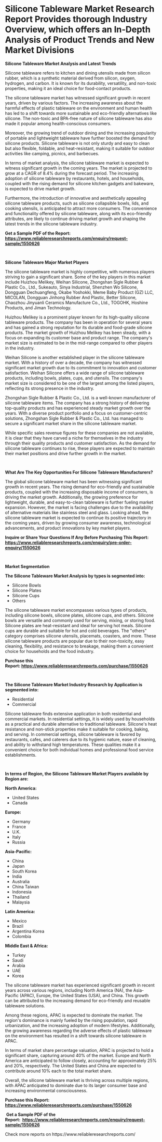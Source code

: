 <p><h1>Silicone Tableware Market Research Report Provides thorough Industry Overview, which offers an In-Depth Analysis of Product Trends and New Market Divisions</h1></p><p><strong>Silicone Tableware Market Analysis and Latest Trends</strong></p>
<p><p>Silicone tableware refers to kitchen and dining utensils made from silicon rubber, which is a synthetic material derived from silicon, oxygen, hydrogen, and carbon. It is known for its durability, versatility, and non-toxic properties, making it an ideal choice for food-contact products.</p><p>The silicone tableware market has witnessed significant growth in recent years, driven by various factors. The increasing awareness about the harmful effects of plastic tableware on the environment and human health has led to a shift towards more sustainable and eco-friendly alternatives like silicone. The non-toxic and BPA-free nature of silicone tableware has also made it popular among health-conscious consumers.</p><p>Moreover, the growing trend of outdoor dining and the increasing popularity of portable and lightweight tableware have further boosted the demand for silicone products. Silicone tableware is not only sturdy and easy to clean but also flexible, foldable, and heat-resistant, making it suitable for outdoor activities like camping, picnics, and barbecues.</p><p>In terms of market analysis, the silicone tableware market is expected to witness significant growth in the coming years. The market is projected to grow at a CAGR of 8.4% during the forecast period. The increasing adoption of silicone tableware by restaurants, hotels, and households, coupled with the rising demand for silicone kitchen gadgets and bakeware, is expected to drive market growth.</p><p>Furthermore, the introduction of innovative and aesthetically appealing silicone tableware products, such as silicone collapsible bowls, lids, and cooking utensils, is anticipated to attract more consumers. The convenience and functionality offered by silicone tableware, along with its eco-friendly attributes, are likely to continue driving market growth and shaping the latest trends in the silicone tableware industry.</p></p>
<p><strong>Get a Sample PDF of the Report:&nbsp; <a href="https://www.reliableresearchreports.com/enquiry/request-sample/1550626">https://www.reliableresearchreports.com/enquiry/request-sample/1550626</a></strong></p>
<p>&nbsp;</p>
<p><strong>Silicone Tableware Major Market Players</strong></p>
<p><p>The silicone tableware market is highly competitive, with numerous players striving to gain a significant share. Some of the key players in this market include Huizhou Melikey, Weihan Silicone, Zhongshan Sigle Rubber & Plastic Co., Ltd., Sukeauto, Sinya Industrial, Shenzhen Wo Silicone, Dongguan Dechuangfeng, Okabe Yoshokki, Meme Baby Product (GZ) LLC, MICOLAN, Dongguan Jinhong Rubber And Plastic, Better Silicone, Chaozhou Jinyuanli Ceramics Manufacture Co., Ltd., TOGOHK, Hoshine Products, and Jiman Technology.</p><p>Huizhou Melikey is a prominent player known for its high-quality silicone tableware products. The company has been in operation for several years and has gained a strong reputation for its durable and food-grade silicone products. The market growth of Huizhou Melikey has been steady, with a focus on expanding its customer base and product range. The company's market size is estimated to be in the mid-range compared to other players in the industry.</p><p>Weihan Silicone is another established player in the silicone tableware market. With a history of over a decade, the company has witnessed significant market growth due to its commitment to innovation and customer satisfaction. Weihan Silicone offers a wide range of silicone tableware products, including bowls, plates, cups, and utensils. The company's market size is considered to be one of the largest among the listed players, reflecting its strong presence in the industry.</p><p>Zhongshan Sigle Rubber & Plastic Co., Ltd. is a well-known manufacturer of silicone tableware items. The company has a strong history of delivering top-quality products and has experienced steady market growth over the years. With a diverse product portfolio and a focus on customer-centric solutions, Zhongshan Sigle Rubber & Plastic Co., Ltd. has managed to secure a significant market share in the silicone tableware market.</p><p>While specific sales revenue figures for these companies are not available, it is clear that they have carved a niche for themselves in the industry through their quality products and customer satisfaction. As the demand for silicone tableware continues to rise, these players are expected to maintain their market positions and drive further growth in the market.</p></p>
<p>&nbsp;</p>
<p><strong>What Are The Key Opportunities For Silicone Tableware Manufacturers?</strong></p>
<p><p>The global silicone tableware market has been witnessing significant growth in recent years. The rising demand for eco-friendly and sustainable products, coupled with the increasing disposable income of consumers, is driving the market growth. Additionally, the growing preference for lightweight, durable, and easy-to-clean tableware is further fueling market expansion. However, the market is facing challenges due to the availability of alternative materials like stainless steel and glass. Looking ahead, the silicone tableware market is expected to continue its positive trajectory in the coming years, driven by growing consumer awareness, technological advancements, and product innovations by key market players.</p></p>
<p><strong>Inquire or Share Your Questions If Any Before Purchasing This Report: <a href="https://www.reliableresearchreports.com/enquiry/pre-order-enquiry/1550626">https://www.reliableresearchreports.com/enquiry/pre-order-enquiry/1550626</a></strong></p>
<p>&nbsp;</p>
<p><strong>Market Segmentation</strong></p>
<p><strong>The Silicone Tableware Market Analysis by types is segmented into:</strong></p>
<p><ul><li>Silicone Bowls</li><li>Silicone Plates</li><li>Silicone Cups</li><li>Others</li></ul></p>
<p><p>The silicone tableware market encompasses various types of products, including silicone bowls, silicone plates, silicone cups, and others. Silicone bowls are versatile and commonly used for serving, mixing, or storing food. Silicone plates are heat-resistant and ideal for serving hot meals. Silicone cups are durable and suitable for hot and cold beverages. The "others" category comprises silicone utensils, placemats, coasters, and more. These silicone tableware products are popular due to their non-toxicity, easy cleaning, flexibility, and resistance to breakage, making them a convenient choice for households and the food industry.</p></p>
<p><strong>Purchase this Report:&nbsp;<a href="https://www.reliableresearchreports.com/purchase/1550626">https://www.reliableresearchreports.com/purchase/1550626</a></strong></p>
<p>&nbsp;</p>
<p><strong>The Silicone Tableware Market Industry Research by Application is segmented into:</strong></p>
<p><ul><li>Residential</li><li>Commercial</li></ul></p>
<p><p>Silicone tableware finds extensive application in both residential and commercial markets. In residential settings, it is widely used by households as a practical and durable alternative to traditional tableware. Silicone's heat resistance and non-stick properties make it suitable for cooking, baking, and serving. In commercial settings, silicone tableware is favored by restaurants, cafes, and caterers due to its hygienic nature, ease of cleaning, and ability to withstand high temperatures. These qualities make it a convenient choice for both individual homes and professional food service establishments.</p></p>
<p>&nbsp;</p>
<p><strong>In terms of Region, the Silicone Tableware Market Players available by Region are:</strong></p>
<p>
    <p> <strong> North America: </strong>
        <ul>
            <li>United States</li>
            <li>Canada</li>
        </ul>
        </p> 
    <p> <strong> Europe: </strong>
        <ul>
            <li>Germany</li>
            <li>France</li>
            <li>U.K.</li>
            <li>Italy</li>
            <li>Russia</li>
        </ul>
        </p> 
    <p> <strong> Asia-Pacific: </strong>
        <ul>
            <li>China</li>
            <li>Japan</li>
            <li>South Korea</li>
            <li>India</li>
            <li>Australia</li>
            <li>China Taiwan</li>
            <li>Indonesia</li>
            <li>Thailand</li>
            <li>Malaysia</li>
        </ul>
        </p> 
    <p> <strong> Latin America: </strong>
        <ul>
            <li>Mexico</li>
            <li>Brazil</li>
            <li>Argentina Korea</li>
            <li>Colombia</li>
        </ul>
        </p> 
    <p> <strong> Middle East & Africa: </strong>
        <ul>
            <li>Turkey</li>
            <li>Saudi</li>
            <li>Arabia</li>
            <li>UAE</li>
            <li>Korea</li>
        </ul>
    </p>
    </p>
<p><p>The silicone tableware market has experienced significant growth in recent years across various regions, including North America (NA), the Asia-Pacific (APAC), Europe, the United States (USA), and China. This growth can be attributed to the increasing demand for eco-friendly and reusable tableware solutions.</p><p>Among these regions, APAC is expected to dominate the market. The region's dominance is mainly fueled by the rising population, rapid urbanization, and the increasing adoption of modern lifestyles. Additionally, the growing awareness regarding the adverse effects of plastic tableware on the environment has resulted in a shift towards silicone tableware in APAC.</p><p>In terms of market share percentage valuation, APAC is projected to hold a significant share, capturing around 40% of the market. Europe and North America are anticipated to follow closely, accounting for approximately 25% and 20%, respectively. The United States and China are expected to contribute around 10% each to the total market share.</p><p>Overall, the silicone tableware market is thriving across multiple regions, with APAC anticipated to dominate due to its larger consumer base and increasing environmental consciousness.</p></p>
<p><strong>Purchase this Report: <a href="https://www.reliableresearchreports.com/purchase/1550626">https://www.reliableresearchreports.com/purchase/1550626</a></strong></p>
<p>&nbsp;<strong>Get a Sample PDF of the Report:&nbsp;&nbsp;<a href="https://www.reliableresearchreports.com/enquiry/request-sample/1550626">https://www.reliableresearchreports.com/enquiry/request-sample/1550626</a></strong></p>
<p><strong></strong></p>
<p>Check more reports on https://www.reliableresearchreports.com/</p>